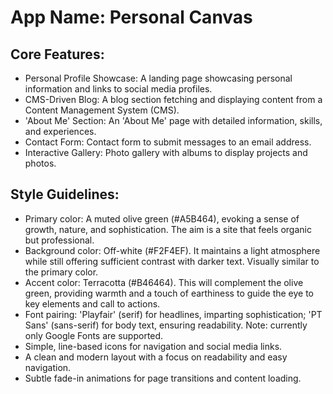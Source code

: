 # **App Name**: Personal Canvas

## Core Features:

- Personal Profile Showcase: A landing page showcasing personal information and links to social media profiles.
- CMS-Driven Blog: A blog section fetching and displaying content from a Content Management System (CMS).
- 'About Me' Section: An 'About Me' page with detailed information, skills, and experiences.
- Contact Form: Contact form to submit messages to an email address.
- Interactive Gallery: Photo gallery with albums to display projects and photos.

## Style Guidelines:

- Primary color: A muted olive green (#A5B464), evoking a sense of growth, nature, and sophistication. The aim is a site that feels organic but professional.
- Background color: Off-white (#F2F4EF). It maintains a light atmosphere while still offering sufficient contrast with darker text. Visually similar to the primary color.
- Accent color: Terracotta (#B46464). This will complement the olive green, providing warmth and a touch of earthiness to guide the eye to key elements and call to actions.
- Font pairing: 'Playfair' (serif) for headlines, imparting sophistication; 'PT Sans' (sans-serif) for body text, ensuring readability. Note: currently only Google Fonts are supported.
- Simple, line-based icons for navigation and social media links.
- A clean and modern layout with a focus on readability and easy navigation.
- Subtle fade-in animations for page transitions and content loading.